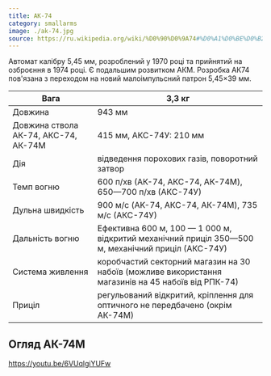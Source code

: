 ```yaml
---
title: АК-74
category: smallarms
image: ./ak-74.jpg
source: https://ru.wikipedia.org/wiki/%D0%90%D0%9A74#%D0%A1%D0%BE%D0%B2%D0%B5%D1%82%D1%81%D0%BA%D0%B8%D0%B5_%D0%B8_%D1%80%D0%BE%D1%81%D1%81%D0%B8%D0%B9%D1%81%D0%BA%D0%B8%D0%B5_%D0%B2%D0%B0%D1%80%D0%B8%D0%B0%D0%BD%D1%82%D1%8B
---
```


Автомат калібру 5,45 мм, розроблений у 1970 році та прийнятий на озброєння в 1974 році. Є подальшим розвитком АКМ. Розробка АК74 пов'язана з переходом на новий малоімпульсний патрон 5,45×39 мм.

| Вага                                 | 3,3 кг                                                                                              |
| ------------------------------------ | --------------------------------------------------------------------------------------------------- |
| Довжина                              | 943 мм                                                                                              |
| Довжина ствола АК-74, АКС-74, АК-74М | 415 мм, АКС-74У: 210 мм                                                                             |
| Дія                                  | відведення порохових газів, поворотний затвор                                                       |
| Темп вогню                           | 600 п/хв (АК-74, АКС-74, АК-74M), 650—700 п/хв (АКС-74У)                                            |
| Дульна швидкість                     | 900 м/с (AK-74, АКС-74, АК-74M), 735 м/с (АКС-74У)                                                  |
| Дальність вогню                      | Ефективна 600 м, 100 — 1 000 м, відкритий механічний приціл 350—500 м, механічний приціл (АКС-74У)  |
| Система живлення                     | коробчастий секторний магазин на 30 набоїв (можливе використання магазинів на 45 набоїв від РПК-74) |
| Приціл                               | регульований відкритий, кріплення для оптичного не передбачено (окрім АК-74М)                       |

## Огляд АК-74М

https://youtu.be/6VUqlgiYUFw
